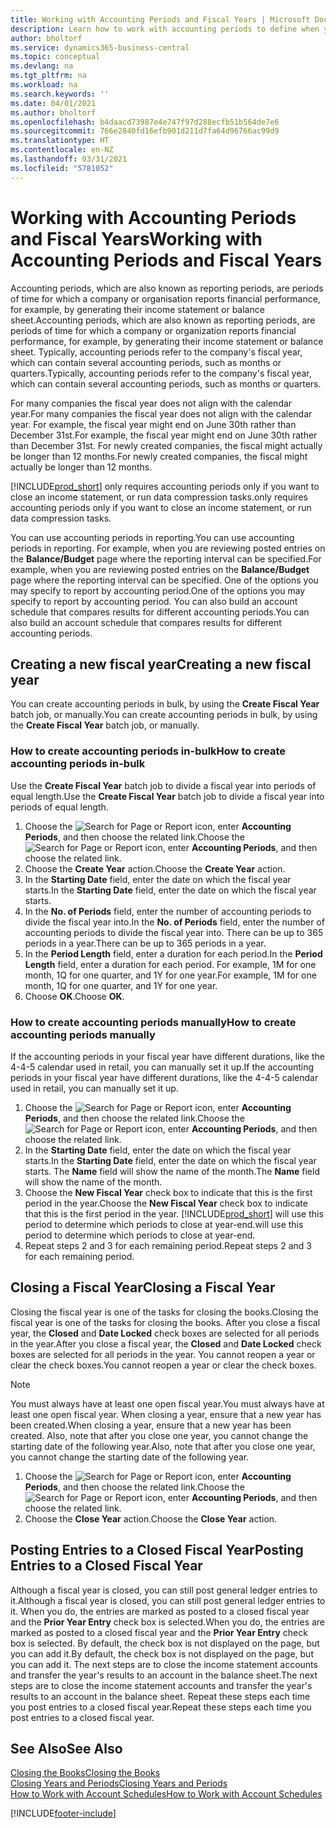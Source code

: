 ```yaml
---
title: Working with Accounting Periods and Fiscal Years | Microsoft Docs
description: Learn how to work with accounting periods to define when your company reports financial performance.
author: bholtorf
ms.service: dynamics365-business-central
ms.topic: conceptual
ms.devlang: na
ms.tgt_pltfrm: na
ms.workload: na
ms.search.keywords: ''
ms.date: 04/01/2021
ms.author: bholtorf
ms.openlocfilehash: b4daacd73987e4e747f97d288ecfb51b564de7e6
ms.sourcegitcommit: 766e2840fd16efb901d211d7fa64d96766ac99d9
ms.translationtype: HT
ms.contentlocale: en-NZ
ms.lasthandoff: 03/31/2021
ms.locfileid: "5781052"
---
```

# <a name="working-with-accounting-periods-and-fiscal-years"></a><span data-ttu-id="58fd9-103">Working with Accounting Periods and Fiscal Years</span><span class="sxs-lookup"><span data-stu-id="58fd9-103">Working with Accounting Periods and Fiscal Years</span></span>

<span data-ttu-id="58fd9-104">Accounting periods, which are also known as reporting periods, are periods of time for which a company or organisation reports financial performance, for example, by generating their income statement or balance sheet.</span><span class="sxs-lookup"><span data-stu-id="58fd9-104">Accounting periods, which are also known as reporting periods, are periods of time for which a company or organization reports financial performance, for example, by generating their income statement or balance sheet.</span></span> <span data-ttu-id="58fd9-105">Typically, accounting periods refer to the company's fiscal year, which can contain several accounting periods, such as months or quarters.</span><span class="sxs-lookup"><span data-stu-id="58fd9-105">Typically, accounting periods refer to the company's fiscal year, which can contain several accounting periods, such as months or quarters.</span></span>

<span data-ttu-id="58fd9-106">For many companies the fiscal year does not align with the calendar year.</span><span class="sxs-lookup"><span data-stu-id="58fd9-106">For many companies the fiscal year does not align with the calendar year.</span></span> <span data-ttu-id="58fd9-107">For example, the fiscal year might end on June 30th rather than December 31st.</span><span class="sxs-lookup"><span data-stu-id="58fd9-107">For example, the fiscal year might end on June 30th rather than December 31st.</span></span> <span data-ttu-id="58fd9-108">For newly created companies, the fiscal might actually be longer than 12 months.</span><span class="sxs-lookup"><span data-stu-id="58fd9-108">For newly created companies, the fiscal might actually be longer than 12 months.</span></span>  

[!INCLUDE[prod_short](includes/prod_short.md)] <span data-ttu-id="58fd9-109">only requires accounting periods only if you want to close an income statement, or run data compression tasks.</span><span class="sxs-lookup"><span data-stu-id="58fd9-109">only requires accounting periods only if you want to close an income statement, or run data compression tasks.</span></span> 

<span data-ttu-id="58fd9-110">You can use accounting periods in reporting.</span><span class="sxs-lookup"><span data-stu-id="58fd9-110">You can use accounting periods in reporting.</span></span> <span data-ttu-id="58fd9-111">For example, when you are reviewing posted entries on the **Balance/Budget** page where the reporting interval can be specified.</span><span class="sxs-lookup"><span data-stu-id="58fd9-111">For example, when you are reviewing posted entries on the **Balance/Budget** page where the reporting interval can be specified.</span></span> <span data-ttu-id="58fd9-112">One of the options you may specify to report by accounting period.</span><span class="sxs-lookup"><span data-stu-id="58fd9-112">One of the options you may specify to report by accounting period.</span></span> <span data-ttu-id="58fd9-113">You can also build an account schedule that compares results for different accounting periods.</span><span class="sxs-lookup"><span data-stu-id="58fd9-113">You can also build an account schedule that compares results for different accounting periods.</span></span>

## <a name="creating-a-new-fiscal-year"></a><span data-ttu-id="58fd9-114">Creating a new fiscal year</span><span class="sxs-lookup"><span data-stu-id="58fd9-114">Creating a new fiscal year</span></span>

<span data-ttu-id="58fd9-115">You can create accounting periods in bulk, by using the **Create Fiscal Year** batch job, or manually.</span><span class="sxs-lookup"><span data-stu-id="58fd9-115">You can create accounting periods in bulk, by using the **Create Fiscal Year** batch job, or manually.</span></span>

### <a name="how-to-create-accounting-periods-in-bulk"></a><span data-ttu-id="58fd9-116">How to create accounting periods in-bulk</span><span class="sxs-lookup"><span data-stu-id="58fd9-116">How to create accounting periods in-bulk</span></span>

<span data-ttu-id="58fd9-117">Use the **Create Fiscal Year** batch job to divide a fiscal year into periods of equal length.</span><span class="sxs-lookup"><span data-stu-id="58fd9-117">Use the **Create Fiscal Year** batch job to divide a fiscal year into periods of equal length.</span></span>  

1. <span data-ttu-id="58fd9-118">Choose the ![Search for Page or Report](media/ui-search/search_small.png "Search for Page or Report icon") icon, enter **Accounting Periods**, and then choose the related link.</span><span class="sxs-lookup"><span data-stu-id="58fd9-118">Choose the ![Search for Page or Report](media/ui-search/search_small.png "Search for Page or Report icon") icon, enter **Accounting Periods**, and then choose the related link.</span></span>  
2. <span data-ttu-id="58fd9-119">Choose the **Create Year** action.</span><span class="sxs-lookup"><span data-stu-id="58fd9-119">Choose the **Create Year** action.</span></span>  <!--What about the Scheduling option? Should we mention that? There's also the Report Output Type field...-->
3. <span data-ttu-id="58fd9-120">In the **Starting Date** field, enter the date on which the fiscal year starts.</span><span class="sxs-lookup"><span data-stu-id="58fd9-120">In the **Starting Date** field, enter the date on which the fiscal year starts.</span></span>  
4. <span data-ttu-id="58fd9-121">In the **No. of Periods** field, enter the number of accounting periods to divide the fiscal year into.</span><span class="sxs-lookup"><span data-stu-id="58fd9-121">In the **No. of Periods** field, enter the number of accounting periods to divide the fiscal year into.</span></span> <span data-ttu-id="58fd9-122">There can be up to 365 periods in a year.</span><span class="sxs-lookup"><span data-stu-id="58fd9-122">There can be up to 365 periods in a year.</span></span>  
5. <span data-ttu-id="58fd9-123">In the **Period Length** field, enter a duration for each period.</span><span class="sxs-lookup"><span data-stu-id="58fd9-123">In the **Period Length** field, enter a duration for each period.</span></span> <span data-ttu-id="58fd9-124">For example, 1M for one month, 1Q for one quarter, and 1Y for one year.</span><span class="sxs-lookup"><span data-stu-id="58fd9-124">For example, 1M for one month, 1Q for one quarter, and 1Y for one year.</span></span>  
6. <span data-ttu-id="58fd9-125">Choose **OK**.</span><span class="sxs-lookup"><span data-stu-id="58fd9-125">Choose **OK**.</span></span>  

### <a name="how-to-create-accounting-periods-manually"></a><span data-ttu-id="58fd9-126">How to create accounting periods manually</span><span class="sxs-lookup"><span data-stu-id="58fd9-126">How to create accounting periods manually</span></span>

<span data-ttu-id="58fd9-127">If the accounting periods in your fiscal year have different durations, like the 4-4-5 calendar used in retail, you can manually set it up.</span><span class="sxs-lookup"><span data-stu-id="58fd9-127">If the accounting periods in your fiscal year have different durations, like the 4-4-5 calendar used in retail, you can manually set it up.</span></span>  
  
1. <span data-ttu-id="58fd9-128">Choose the ![Search for Page or Report](media/ui-search/search_small.png "Search for Page or Report icon") icon, enter **Accounting Periods**, and then choose the related link.</span><span class="sxs-lookup"><span data-stu-id="58fd9-128">Choose the ![Search for Page or Report](media/ui-search/search_small.png "Search for Page or Report icon") icon, enter **Accounting Periods**, and then choose the related link.</span></span>  
2. <span data-ttu-id="58fd9-129">In the **Starting Date** field, enter the date on which the fiscal year starts.</span><span class="sxs-lookup"><span data-stu-id="58fd9-129">In the **Starting Date** field, enter the date on which the fiscal year starts.</span></span> <span data-ttu-id="58fd9-130">The **Name** field will show the name of the month.</span><span class="sxs-lookup"><span data-stu-id="58fd9-130">The **Name** field will show the name of the month.</span></span>  
3. <span data-ttu-id="58fd9-131">Choose the **New Fiscal Year** check box to indicate that this is the first period in the year.</span><span class="sxs-lookup"><span data-stu-id="58fd9-131">Choose the **New Fiscal Year** check box to indicate that this is the first period in the year.</span></span> [!INCLUDE[prod_short](includes/prod_short.md)] <span data-ttu-id="58fd9-132">will use this period to determine which periods to close at year-end.</span><span class="sxs-lookup"><span data-stu-id="58fd9-132">will use this period to determine which periods to close at year-end.</span></span>
4. <span data-ttu-id="58fd9-133">Repeat steps 2 and 3 for each remaining period.</span><span class="sxs-lookup"><span data-stu-id="58fd9-133">Repeat steps 2 and 3 for each remaining period.</span></span>  

## <a name="closing-a-fiscal-year"></a><span data-ttu-id="58fd9-134">Closing a Fiscal Year</span><span class="sxs-lookup"><span data-stu-id="58fd9-134">Closing a Fiscal Year</span></span>

<span data-ttu-id="58fd9-135">Closing the fiscal year is one of the tasks for closing the books.</span><span class="sxs-lookup"><span data-stu-id="58fd9-135">Closing the fiscal year is one of the tasks for closing the books.</span></span> <span data-ttu-id="58fd9-136">After you close a fiscal year, the **Closed** and **Date Locked** check boxes are selected for all periods in the year.</span><span class="sxs-lookup"><span data-stu-id="58fd9-136">After you close a fiscal year, the **Closed** and **Date Locked** check boxes are selected for all periods in the year.</span></span> <span data-ttu-id="58fd9-137">You cannot reopen a year or clear the check boxes.</span><span class="sxs-lookup"><span data-stu-id="58fd9-137">You cannot reopen a year or clear the check boxes.</span></span>

> [!NOTE]  
> <span data-ttu-id="58fd9-138">You must always have at least one open fiscal year.</span><span class="sxs-lookup"><span data-stu-id="58fd9-138">You must always have at least one open fiscal year.</span></span> <span data-ttu-id="58fd9-139">When closing a year, ensure that a new year has been created.</span><span class="sxs-lookup"><span data-stu-id="58fd9-139">When closing a year, ensure that a new year has been created.</span></span> <span data-ttu-id="58fd9-140">Also, note that after you close one year, you cannot change the starting date of the following year.</span><span class="sxs-lookup"><span data-stu-id="58fd9-140">Also, note that after you close one year, you cannot change the starting date of the following year.</span></span>

1. <span data-ttu-id="58fd9-141">Choose the ![Search for Page or Report](media/ui-search/search_small.png "Search for Page or Report icon") icon, enter **Accounting Periods**, and then choose the related link.</span><span class="sxs-lookup"><span data-stu-id="58fd9-141">Choose the ![Search for Page or Report](media/ui-search/search_small.png "Search for Page or Report icon") icon, enter **Accounting Periods**, and then choose the related link.</span></span>  
2. <span data-ttu-id="58fd9-142">Choose the **Close Year** action.</span><span class="sxs-lookup"><span data-stu-id="58fd9-142">Choose the **Close Year** action.</span></span>  

## <a name="posting-entries-to-a-closed-fiscal-year"></a><span data-ttu-id="58fd9-143">Posting Entries to a Closed Fiscal Year</span><span class="sxs-lookup"><span data-stu-id="58fd9-143">Posting Entries to a Closed Fiscal Year</span></span>

<span data-ttu-id="58fd9-144">Although a fiscal year is closed, you can still post general ledger entries to it.</span><span class="sxs-lookup"><span data-stu-id="58fd9-144">Although a fiscal year is closed, you can still post general ledger entries to it.</span></span> <span data-ttu-id="58fd9-145">When you do, the entries are marked as posted to a closed fiscal year and the **Prior Year Entry** check box is selected.</span><span class="sxs-lookup"><span data-stu-id="58fd9-145">When you do, the entries are marked as posted to a closed fiscal year and the **Prior Year Entry** check box is selected.</span></span> <span data-ttu-id="58fd9-146">By default, the check box is not displayed on the page, but you can add it.</span><span class="sxs-lookup"><span data-stu-id="58fd9-146">By default, the check box is not displayed on the page, but you can add it.</span></span> <span data-ttu-id="58fd9-147">The next steps are to close the income statement accounts and transfer the year's results to an account in the balance sheet.</span><span class="sxs-lookup"><span data-stu-id="58fd9-147">The next steps are to close the income statement accounts and transfer the year's results to an account in the balance sheet.</span></span> <span data-ttu-id="58fd9-148">Repeat these steps each time you post entries to a closed fiscal year.</span><span class="sxs-lookup"><span data-stu-id="58fd9-148">Repeat these steps each time you post entries to a closed fiscal year.</span></span>

## <a name="see-also"></a><span data-ttu-id="58fd9-149">See Also</span><span class="sxs-lookup"><span data-stu-id="58fd9-149">See Also</span></span>

[<span data-ttu-id="58fd9-150">Closing the Books</span><span class="sxs-lookup"><span data-stu-id="58fd9-150">Closing the Books</span></span>](year-close-books.md)  
[<span data-ttu-id="58fd9-151">Closing Years and Periods</span><span class="sxs-lookup"><span data-stu-id="58fd9-151">Closing Years and Periods</span></span>](year-close-years-periods.md)  
[<span data-ttu-id="58fd9-152">How to Work with Account Schedules</span><span class="sxs-lookup"><span data-stu-id="58fd9-152">How to Work with Account Schedules</span></span>](bi-how-work-account-schedule.md)  


[!INCLUDE[footer-include](includes/footer-banner.md)]